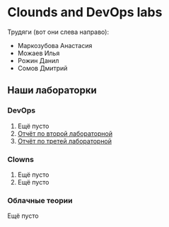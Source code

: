 # Clounds and DevOps labs
Трудяги (вот они слева направо):
* Маркозубова Анастасия
* Можаев Илья
* Рожин Данил
* Сомов Дмитрий
## Наши лабораторки
### DevOps
1. Ещё пусто
2. [Отчёт по второй лабораторной](DevOps%20-%20LAB%202/Report.md)
3. [Отчёт по третей лабораторной](DevOps%20-%20LAB%203/Readme.md)
### Clowns
1. Ещё пусто
2. Ещё пусто
### Облачные теории
Ещё пусто
